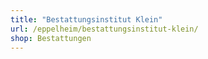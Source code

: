 ```yaml
---
title: "Bestattungsinstitut Klein"
url: /eppelheim/bestattungsinstitut-klein/
shop: Bestattungen
---
```

